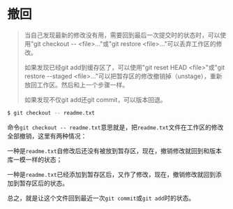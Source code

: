# 撤回
>当自己发现最新的修改没有用，需要回到最后一次提交时的状态时，可以使用"git checkout -- <file\>..."或"git restore <file\>..."可以丢弃工作区的修改。
>
>如果发现已经git add到缓存区了，可以使用"git reset HEAD <file\>"或"git restore --staged <file\>..."可以把暂存区的修改撤销掉（unstage），重新放回工作区。然后和上一个步骤一样。
>
>如果发现不仅git add还git commit，可以版本回退。


```bash
$ git checkout -- readme.txt
```

命令`git checkout -- readme.txt`意思就是，把`readme.txt`文件在工作区的修改全部撤销，这里有两种情况：

一种是`readme.txt`自修改后还没有被放到暂存区，现在，撤销修改就回到和版本库一模一样的状态；

一种是`readme.txt`已经添加到暂存区后，又作了修改，现在，撤销修改就回到添加到暂存区后的状态。

总之，就是让这个文件回到最近一次`git commit`或`git add`时的状态。
